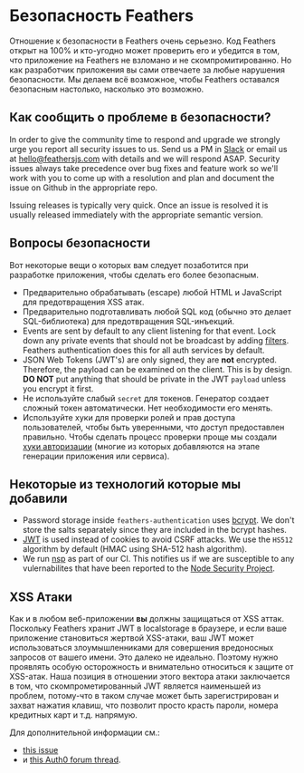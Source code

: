 # Безопасность Feathers

Отношение к безопасности в Feathers очень серьезно. Код Feathers открыт на 100% и кто-угодно может проверить его и убедится в том, что приложение на Feathers не взломано и не скомпромитированно. Но как разработчик приложения вы сами отвечаете за любые нарушения безопасности. Мы делаем всё возможное, чтобы Feathers оставался безопасным настолько, насколько это возможно.

## Как сообщить о проблеме в безопасности?

In order to give the community time to respond and upgrade we strongly urge you report all security issues to us. Send us a PM in [Slack](http://slack.feathersjs.com) or email us at [hello@feathersjs.com](mailto:hello@feathersjs.com) with details and we will respond ASAP. Security issues always take precedence over bug fixes and feature work so we'll work with you to come up with a resolution and plan and document the issue on Github in the appropriate repo.

Issuing releases is typically very quick. Once an issue is resolved it is usually released immediately with the appropriate semantic version.

## Вопросы безопасности

Вот некоторые вещи о которых вам следует позаботится при разработке приложения, чтобы сделать его более безопасным.

* Предварительно обрабатывать \(escape\) любой HTML и JavaScript для предотвращения XSS атак.
* Предварительно подготавливать любой SQL код \(обычно это делает SQL-библиотека\) для предотвращения SQL-инъекций.
* Events are sent by default to any client listening for that event. Lock down any private events that should not be broadcast by adding [filters](http://docs.feathersjs.com/real-time/filtering.html). Feathers authentication does this for all auth services by default.
* JSON Web Tokens \(JWT's\) are only signed, they are **not** encrypted. Therefore, the payload can be examined on the client. This is by design. **DO NOT** put anything that should be private in the JWT `payload` unless you encrypt it first.
* Не используйте слабый `secret`  для токенов. Генератор создает сложный токен автоматически. Нет необходимости  его менять.
* Используйте хуки для проверки ролей и прав доступа пользователей, чтобы быть уверенными, что доступ предоставлен правильно. Чтобы сделать процесс проверки проще мы создали [хуки авторизации](http://docs.feathersjs.com/authorization/bundled-hooks.html) (многие из которых добавляются на этапе генерации приложения или сервиса).

## Некоторые из технологий которые мы добавили

* Password storage inside `feathers-authentication` uses [bcrypt](https://github.com/dcodeIO/bcrypt.js). We don't store the salts separately since they are included in the bcrypt hashes.
* [JWT](https://jwt.io/) is used instead of cookies to avoid CSRF attacks. We use the `HS512` algorithm by default \(HMAC using SHA-512 hash algorithm\).
* We run [nsp](https://github.com/nodesecurity/nsp) as part of our CI. This notifies us if we are susceptible to any vulernabilites that have been reported to the [Node Security Project](https://nodesecurity.io/).

## XSS Атаки

Как и в любом веб-приложении **вы** должны защищаться от XSS аттак. Поскольку Feathers хранит JWT в localstorage в браузере, и если ваше приложение становиться жертвой XSS-атаки, ваш JWT может использоваться злоумышленниками для совершения вредоносных запросов от вашего имени. Это далеко не идеально. Поэтому нужно проявлять особую осторожность и внимательно относиться к защите от XSS-атак. Наша позиция в отношении этого вектора атаки заключается в том, что скомпрометированный JWT является наименьшей из проблем, потому-что в таком  случае может быть зарегистрирован и захват нажатия клавиш, что позволит просто красть пароли, номера кредитных карт и т.д. напрямую.

Для дополнительной информации см.:

* [this issue](https://github.com/feathersjs/feathers-authentication/issues/132)
* и [this Auth0 forum thread](https://ask.auth0.com/t/stealing-jwt-from-authenticated-user/352/3).



